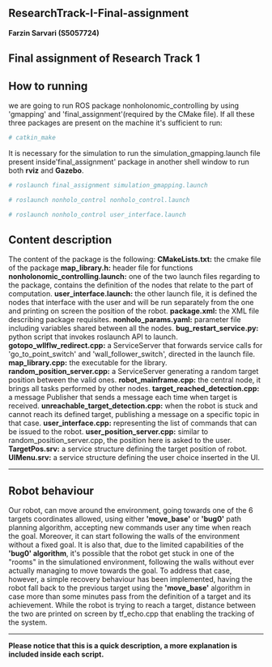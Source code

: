 ## ResearchTrack-I-Final-assignment

**Farzin Sarvari (S5057724)**

**Final assignment of Research Track 1**
---
## How to running
we are going to run ROS package nonholonomic_controlling by using 'gmapping' and 'final_assignment'(required by the CMake file).
If all these three packages are present on the machine it's sufficient to run:
```bash
# catkin_make
```
It is necessary for the simulation to run the simulation_gmapping.launch file present inside'final_assignment' package in another shell window
to run both **rviz** and **Gazebo**.
```bash
# roslaunch final_assignment simulation_gmapping.launch

# roslaunch nonholo_control nonholo_control.launch

# roslaunch nonholo_control user_interface.launch
```

## Content description
The content of the package is the following:
**CMakeLists.txt:** the cmake file of the package
**map_library.h:** header file for functions
**nonholonomic_controlling.launch:** one of the two launch files regarding to the package, contains the definition of the nodes that relate to the part of computation.
**user_interface.launch:** the other launch file, it is defined the nodes that interface with the user and will be run separately from the one and printing on screen the position of the robot.
**package.xml:** the XML file describing package requisites.
**nonholo_params.yaml:** parameter file including variables shared between all the nodes.
**bug_restart_service.py:** python script that invokes roslaunch API to launch.
**gotopo_wllflw_redirect.cpp:** a ServiceServer that forwards service calls for 'go_to_point_switch' and 'wall_follower_switch', directed in the launch file.
**map_library.cpp:** the executable for the library.
**random_position_server.cpp:** a ServiceServer generating a random target position between the valid ones.
**robot_mainframe.cpp:** the central node, it brings all tasks performed by other nodes.
**target_reached_detection.cpp:** a message Publisher that sends a message each time when target is received.
**unreachable_target_detection.cpp:** when the robot is stuck and cannot reach its defined target, publishing a message on a specific topic in that case.
**user_interface.cpp:** representing the list of commands that can be issued to the robot.
**user_position_server.cpp:** similar to random_position_server.cpp, the position here is asked to the user.
**TargetPos.srv:** a service structure defining the target position of robot.
**UIMenu.srv:** a service structure defining the user choice inserted in the UI.

---
## Robot behaviour
Our robot, can move around the environment, going towards one of the 6 targets coordinates allowed, using either
**'move_base'** or **'bug0'** path planning algorithm, accepting new commands user any time when reach the goal. Moreover, it can start following the walls of the environment without a fixed goal. It is also that, due to the limited capabilities of the **'bug0' algorithm**, it's possible that the robot get stuck in one of the "rooms" in the simulationed environment, following the walls without ever actually managing to move towards the goal. To address that case, however, a simple recovery
behaviour has been implemented, having the robot fall back to the previous target using the **'move_base'** algorithm in case more than some minutes pass from the definition of a target and its achievement. While the robot is trying to reach a target, distance between the two are printed on screen by tf_echo.cpp that enabling the tracking of the system.

---

**Please notice that this is a quick description, a more explanation is included inside each script.**
